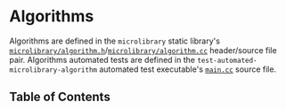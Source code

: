 # Algorithms

Algorithms are defined in the `microlibrary` static library's
[`microlibrary/algorithm.h`](https://github.com/apcountryman/microlibrary/blob/main/libraries/microlibrary/ANY/ANY/include/microlibrary/algorithm.h)/[`microlibrary/algorithm.cc`](https://github.com/apcountryman/microlibrary/blob/main/libraries/microlibrary/ANY/ANY/source/microlibrary/algorithm.cc)
header/source file pair.
Algorithms automated tests are defined in the `test-automated-microlibrary-algorithm`
automated test executable's
[`main.cc`](https://github.com/apcountryman/microlibrary/blob/main/tests/automated/microlibrary/algorithm/main.cc)
source file.

## Table of Contents
